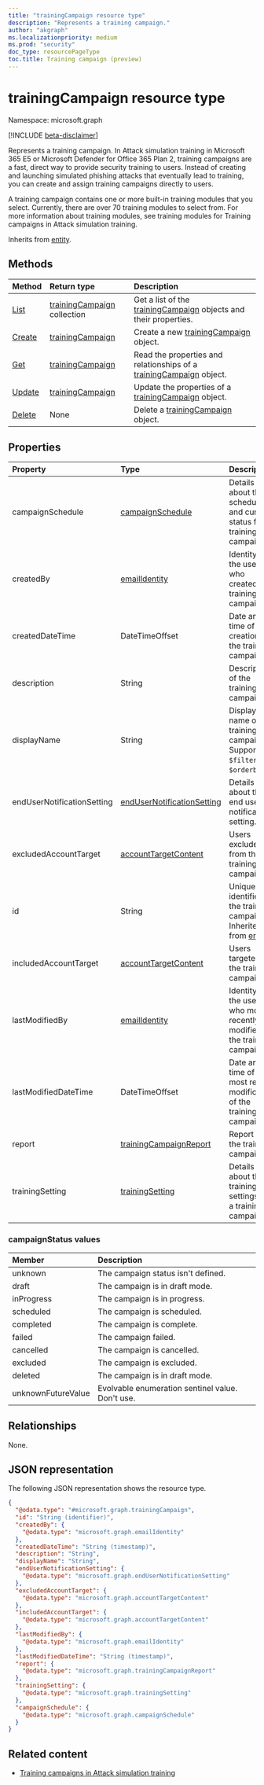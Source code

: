 ```yaml
---
title: "trainingCampaign resource type"
description: "Represents a training campaign."
author: "akgraph"
ms.localizationpriority: medium
ms.prod: "security"
doc_type: resourcePageType
toc.title: Training campaign (preview)
---
```


# trainingCampaign resource type

Namespace: microsoft.graph

[!INCLUDE [beta-disclaimer](../../includes/beta-disclaimer.md)]

Represents a training campaign. In Attack simulation training in Microsoft 365 E5 or Microsoft Defender for Office 365 Plan 2, training campaigns are a fast, direct way to provide security training to users. Instead of creating and launching simulated phishing attacks that eventually lead to training, you can create and assign training campaigns directly to users.

A training campaign contains one or more built-in training modules that you select. Currently, there are over 70 training modules to select from. For more information about training modules, see training modules for Training campaigns in Attack simulation training.

Inherits from [entity](../resources/entity.md).

## Methods
|Method|Return type|Description|
|:---|:---|:---|
|[List](../api/attacksimulationroot-list-trainingcampaigns.md)|[trainingCampaign](../resources/trainingcampaign.md) collection|Get a list of the [trainingCampaign](../resources/trainingcampaign.md) objects and their properties.|
|[Create](../api/attacksimulationroot-post-trainingcampaigns.md)|[trainingCampaign](../resources/trainingcampaign.md)|Create a new [trainingCampaign](../resources/trainingcampaign.md) object.|
|[Get](../api/trainingcampaign-get.md)|[trainingCampaign](../resources/trainingcampaign.md)|Read the properties and relationships of a [trainingCampaign](../resources/trainingcampaign.md) object.|
|[Update](../api/trainingcampaign-update.md)|[trainingCampaign](../resources/trainingcampaign.md)|Update the properties of a [trainingCampaign](../resources/trainingcampaign.md) object.|
|[Delete](../api/attacksimulationroot-delete-trainingcampaigns.md)|None|Delete a [trainingCampaign](../resources/trainingcampaign.md) object.|

## Properties
|Property|Type|Description|
|:---|:---|:---|
|campaignSchedule|[campaignSchedule](../resources/campaignschedule.md)|Details about the schedule and current status for a training campaign|
|createdBy|[emailIdentity](../resources/emailidentity.md)|Identity of the user who created the training campaign|
|createdDateTime|DateTimeOffset|Date and time of creation of the training campaign.|
|description|String|Description of the training campaign.|
|displayName|String|Display name of the training campaign. Supports `$filter` and `$orderby`.|
|endUserNotificationSetting|[endUserNotificationSetting](../resources/endusernotificationsetting.md)|Details about the end user notification setting.|
|excludedAccountTarget|[accountTargetContent](../resources/accounttargetcontent.md)|Users excluded from the training campaign.|
|id|String|Unique identifier for the training campaign. Inherited from [entity](../resources/entity.md).|
|includedAccountTarget|[accountTargetContent](../resources/accounttargetcontent.md)|Users targeted in the training campaign.|
|lastModifiedBy|[emailIdentity](../resources/emailidentity.md)|Identity of the user who most recently modified the training campaign.|
|lastModifiedDateTime|DateTimeOffset|Date and time of the most recent modification of the training campaign.|
|report|[trainingCampaignReport](../resources/trainingcampaignreport.md)|Report of the training campaign.|
|trainingSetting|[trainingSetting](../resources/trainingsetting.md)|Details about the training settings for a training campaign.|

### campaignStatus values

|Member|Description |
|:---|:---|
|unknown| The campaign status isn't defined. |
|draft| The campaign is in draft mode. |
|inProgress| The campaign is in progress. |
|scheduled| The campaign is scheduled. |
|completed| The campaign is complete. |
|failed| The campaign failed. |
|cancelled| The campaign is cancelled. |
|excluded| The campaign is excluded. |
|deleted| The campaign is in draft mode. |
|unknownFutureValue| Evolvable enumeration sentinel value. Don't use. |

## Relationships
None.

## JSON representation
The following JSON representation shows the resource type.
<!-- {
  "blockType": "resource",
  "keyProperty": "id",
  "@odata.type": "microsoft.graph.trainingCampaign",
  "baseType": "microsoft.graph.entity",
  "openType": false
}
-->
``` json
{
  "@odata.type": "#microsoft.graph.trainingCampaign",
  "id": "String (identifier)",
  "createdBy": {
    "@odata.type": "microsoft.graph.emailIdentity"
  },
  "createdDateTime": "String (timestamp)",
  "description": "String",
  "displayName": "String",
  "endUserNotificationSetting": {
    "@odata.type": "microsoft.graph.endUserNotificationSetting"
  },
  "excludedAccountTarget": {
    "@odata.type": "microsoft.graph.accountTargetContent"
  },
  "includedAccountTarget": {
    "@odata.type": "microsoft.graph.accountTargetContent"
  },
  "lastModifiedBy": {
    "@odata.type": "microsoft.graph.emailIdentity"
  },
  "lastModifiedDateTime": "String (timestamp)",
  "report": {
    "@odata.type": "microsoft.graph.trainingCampaignReport"
  },
  "trainingSetting": {
    "@odata.type": "microsoft.graph.trainingSetting"
  },
  "campaignSchedule": {
    "@odata.type": "microsoft.graph.campaignSchedule"
  }
}
```

## Related content
- [Training campaigns in Attack simulation training](/microsoft-365/security/office-365-security/attack-simulation-training-training-campaigns?view=o365-worldwide&preserve-view=true)


